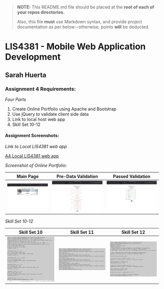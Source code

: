 > **NOTE:** This README.md file should be placed at the **root of each of your repos directories.**
>
>Also, this file **must** use Markdown syntax, and provide project documentation as per below--otherwise, points **will** be deducted.
>

# LIS4381 - Mobile Web Application Development

## Sarah Huerta

### Assignment 4 Requirements:

*Four Parts*

1. Create Online Portfolio using Apache and Bootstrap
2. Use jQuery to validate client side data
3. Link to local host web app
4. Skill Set 10-12


#### Assignment Screenshots:

*Link to Local LIS4381 web app*

[A4 Local LIS4381 web app](http://localhost:8080/lis4381/index.php)


*Screenshot of Online Portfolio*:

| Main Page |  Pre-Data Validation | Passed Validation |
| -----------------------------------| ----------------------------------- |  ----------------------------------- |
| ![A1 Screenshot 1](img/a4_1.png) | ![A2 Screenshot 2](img/a4_2.png) | ![A2 Screenshot 3](img/a4_3.png) |


*Skill Set 10-12*

| Skill Set 10 | Skill Set 11 | Skill Set 12 |
| -----------------------------------| ----------------------------------- | ----------------------------------- |
| ![Skill set 10](img/ss10.png) | ![Skill set 11](img/ss11.png) | ![Skill set 12](img/ss12.png) |
